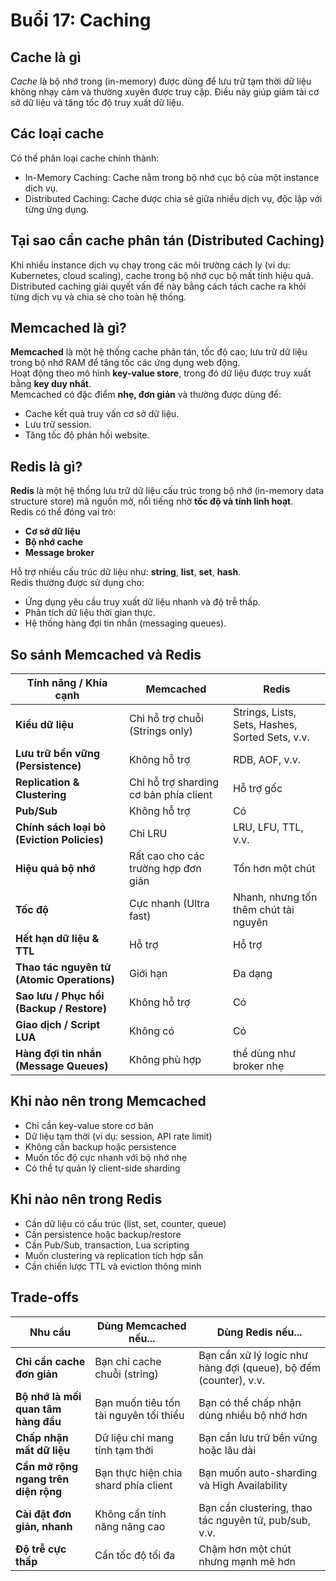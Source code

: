 # Buổi 17: Caching
## Cache là gì
*Cache* là bộ nhớ trong (in-memory) được dùng để lưu trữ tạm thời dữ liệu không nhạy cảm và thường xuyên được truy cập. Điều này giúp giảm tải cơ sở dữ liệu và tăng tốc độ truy xuất dữ liệu.
## Các loại cache
Có thể phân loại cache chính thành:
- In-Memory Caching: Cache nằm trong bộ nhớ cục bộ của một instance dịch vụ.
- Distributed Caching: Cache được chia sẻ giữa nhiều dịch vụ, độc lập với từng ứng dụng.
## Tại sao cần cache phân tán (Distributed Caching)
Khi nhiều instance dịch vụ chạy trong các môi trường cách ly (ví dụ: Kubernetes, cloud scaling), cache trong bộ nhớ cục bộ mất tính hiệu quả. Distributed caching giải quyết vấn đề này bằng cách tách cache ra khỏi từng dịch vụ và chia sẻ cho toàn hệ thống.
## Memcached là gì?
**Memcached** là một hệ thống cache phân tán, tốc độ cao, lưu trữ dữ liệu trong bộ nhớ RAM để tăng tốc các ứng dụng web động.  
Hoạt động theo mô hình **key-value store**, trong đó dữ liệu được truy xuất bằng **key duy nhất**.  
Memcached có đặc điểm **nhẹ, đơn giản** và thường được dùng để:
- Cache kết quả truy vấn cơ sở dữ liệu.
- Lưu trữ session.
- Tăng tốc độ phản hồi website.

## Redis là gì?
**Redis** là một hệ thống lưu trữ dữ liệu cấu trúc trong bộ nhớ (in-memory data structure store) mã nguồn mở, nổi tiếng nhờ **tốc độ và tính linh hoạt**.  
Redis có thể đóng vai trò:
- **Cơ sở dữ liệu**
- **Bộ nhớ cache**
- **Message broker**  

Hỗ trợ nhiều cấu trúc dữ liệu như: **string**, **list**, **set**, **hash**.  
Redis thường được sử dụng cho:
- Ứng dụng yêu cầu truy xuất dữ liệu nhanh và độ trễ thấp.
- Phân tích dữ liệu thời gian thực.
- Hệ thống hàng đợi tin nhắn (messaging queues).

## So sánh Memcached và Redis
| Tính năng / Khía cạnh                      | **Memcached**                            | **Redis**                                       |
| ------------------------------------------ | ---------------------------------------- | ----------------------------------------------- |
| **Kiểu dữ liệu**                           | Chỉ hỗ trợ chuỗi (Strings only)          | Strings, Lists, Sets, Hashes, Sorted Sets, v.v. |
| **Lưu trữ bền vững (Persistence)**         |  Không hỗ trợ                           |  RDB, AOF, v.v.                                |
| **Replication & Clustering**               |  Chỉ hỗ trợ sharding cơ bản phía client |  Hỗ trợ gốc                                    |
| **Pub/Sub**                                |  Không hỗ trợ                           | Có                                            |
| **Chính sách loại bỏ (Eviction Policies)** | Chỉ LRU                                  | LRU, LFU, TTL, v.v.                             |
| **Hiệu quả bộ nhớ**                        | Rất cao cho các trường hợp đơn giản      | Tốn hơn một chút                                |
| **Tốc độ**                                 | Cực nhanh (Ultra fast)                   | Nhanh, nhưng tốn thêm chút tài nguyên           |
| **Hết hạn dữ liệu & TTL**                  |  Hỗ trợ                                 |  Hỗ trợ                                        |
| **Thao tác nguyên tử (Atomic Operations)** |  Giới hạn                               |  Đa dạng                                       |
| **Sao lưu / Phục hồi (Backup / Restore)**  |  Không hỗ trợ                           |  Có                                            |
| **Giao dịch / Script LUA**                 |  Không có                               |  Có                                            |
| **Hàng đợi tin nhắn (Message Queues)**     |  Không phù hợp                          |   thể dùng như broker nhẹ                    |


## Khi nào nên trong Memcached
- Chỉ cần key-value store cơ bản
- Dữ liệu tạm thời (ví dụ: session, API rate limit)
- Không cần backup hoặc persistence
- Muốn tốc độ cực nhanh với bộ nhớ nhẹ
- Có thể tự quản lý client-side sharding

## Khi nào nên trong Redis
- Cần dữ liệu có cấu trúc (list, set, counter, queue)
- Cần persistence hoặc backup/restore
- Cần Pub/Sub, transaction, Lua scripting
- Muốn clustering và replication tích hợp sẵn
- Cần chiến lược TTL và eviction thông minh

## Trade-offs

| Nhu cầu                  | Dùng **Memcached** nếu...              | Dùng **Redis** nếu...                                            |
| ------------------------------------ | -------------------------------------- | ---------------------------------------------------------------- |
| **Chỉ cần cache đơn giản**           | Bạn chỉ cache chuỗi (string)           | Bạn cần xử lý logic như hàng đợi (queue), bộ đếm (counter), v.v. |
| **Bộ nhớ là mối quan tâm hàng đầu**  | Bạn muốn tiêu tốn tài nguyên tối thiểu | Bạn có thể chấp nhận dùng nhiều bộ nhớ hơn                       |
| **Chấp nhận mất dữ liệu**            | Dữ liệu chỉ mang tính tạm thời         | Bạn cần lưu trữ bền vững hoặc lâu dài                            |
| **Cần mở rộng ngang trên diện rộng** | Bạn thực hiện chia shard phía client   | Bạn muốn auto-sharding và High Availability                      |
| **Cài đặt đơn giản, nhanh**          | Không cần tính năng nâng cao           | Bạn cần clustering, thao tác nguyên tử, pub/sub, v.v.            |
| **Độ trễ cực thấp**                  | Cần tốc độ tối đa                      | Chậm hơn một chút nhưng mạnh mẽ hơn                              |


